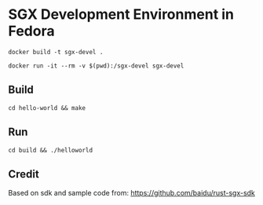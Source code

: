 # SGX Development Environment in Fedora

`docker build -t sgx-devel .`

`docker run -it --rm -v $(pwd):/sgx-devel sgx-devel`

## Build

`cd hello-world && make`

## Run

`cd build && ./helloworld`

## Credit

Based on sdk and sample code from: https://github.com/baidu/rust-sgx-sdk
